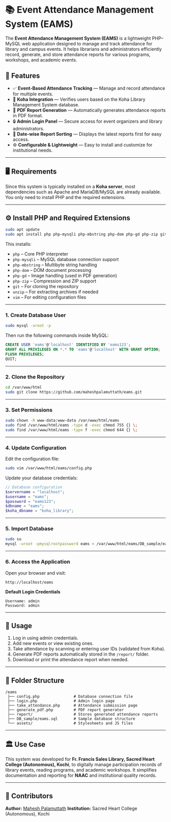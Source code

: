 # 📚 Event Attendance Management System (EAMS)

The **Event Attendance Management System (EAMS)** is a lightweight PHP–MySQL web application designed to manage and track attendance for library and campus events. It helps librarians and administrators efficiently record, generate, and store attendance reports for various programs, workshops, and academic events.


## 🌟 Features

- ✅ **Event-Based Attendance Tracking** — Manage and record attendance for multiple events.  
- 👥 **Koha Integration** — Verifies users based on the Koha Library Management System database.  
- 🧾 **PDF Report Generation** — Automatically generates attendance reports in PDF format.  
- 🔒 **Admin Login Panel** — Secure access for event organizers and library administrators.  
- 📅 **Date-wise Report Sorting** — Displays the latest reports first for easy access.  
- ⚙️ **Configurable & Lightweight** — Easy to install and customize for institutional needs.

---

## 🖥️ Requirements

Since this system is typically installed on a **Koha server**, most dependencies such as Apache and MariaDB/MySQL are already available.  
You only need to install PHP and the required extensions.

---

## ⚙️ Install PHP and Required Extensions

```bash
sudo apt update
sudo apt install php php-mysqli php-mbstring php-dom php-gd php-zip git unzip vim -y
````

This installs:

* `php` – Core PHP interpreter
* `php-mysqli` – MySQL database connection support
* `php-mbstring` – Multibyte string handling
* `php-dom` – DOM document processing
* `php-gd` – Image handling (used in PDF generation)
* `php-zip` – Compression and ZIP support
* `git` – For cloning the repository
* `unzip` – For extracting archives if needed
* `vim` – For editing configuration files

---

### 1. Create Database User

```bash
sudo mysql -uroot -p
```

Then run the following commands inside MySQL:

```sql
CREATE USER 'eams'@'localhost' IDENTIFIED BY 'eams123';
GRANT ALL PRIVILEGES ON *.* TO 'eams'@'localhost' WITH GRANT OPTION;
FLUSH PRIVILEGES;
QUIT;
```

---

### 2. Clone the Repository

```bash
cd /var/www/html
sudo git clone https://github.com/maheshpalamuttath/eams.git
```

---

### 3. Set Permissions

```bash
sudo chown -R www-data:www-data /var/www/html/eams
sudo find /var/www/html/eams -type d -exec chmod 755 {} \;
sudo find /var/www/html/eams -type f -exec chmod 644 {} \;
```

---

### 4. Update Configuration

Edit the configuration file:

```bash
sudo vim /var/www/html/eams/config.php
```

Update your database credentials:

```php
// Database configuration
$servername = "localhost";
$username = "eams";
$password = "eams123";
$dbname = "eams";
$koha_dbname = "koha_library";
```

---

### 5. Import Database

```bash
sudo su
mysql -uroot -pmysqlrootpassword eams < /var/www/html/eams/DB_sample/eams.sql
```

---

### 6. Access the Application

Open your browser and visit:

```
http://localhost/eams
```

**Default Login Credentials**

```
Username: admin
Password: admin
```

---

## 📄 Usage

1. Log in using admin credentials.
2. Add new events or view existing ones.
3. Take attendance by scanning or entering user IDs (validated from Koha).
4. Generate PDF reports automatically stored in the `/report/` folder.
5. Download or print the attendance report when needed.

---

## 🧩 Folder Structure

```
/eams
 ├── config.php               # Database connection file
 ├── login.php                # Admin login page
 ├── take_attendance.php      # Attendance submission page
 ├── generate_pdf.php         # PDF report generator
 ├── report/                  # Stores generated attendance reports
 ├── DB_sample/eams.sql       # Sample database structure
 └── assets/                  # Stylesheets and JS files
```

---

## 🏛️ Use Case

This system was developed for **Fr. Francis Sales Library, Sacred Heart College (Autonomous), Kochi**, to digitally manage participation records of library events, reading programs, and academic workshops.
It simplifies documentation and reporting for **NAAC** and institutional quality records.

---

## 🤝 Contributors

**Author:** [Mahesh Palamuttath](https://maheshpalamuttath.info)
**Institution:** Sacred Heart College (Autonomous), Kochi
```
